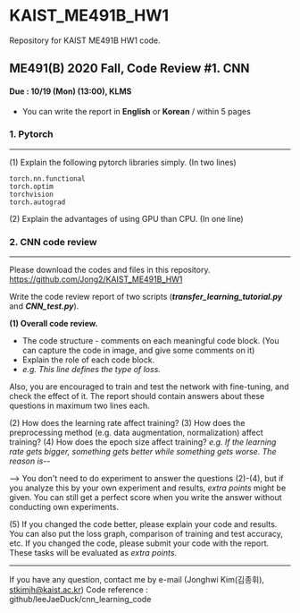# KAIST_ME491B_HW1
Repository for KAIST ME491B HW1 code.

## ME491(B) 2020 Fall, Code Review #1. CNN                                  

#### Due : 10/19 (Mon) (13:00), KLMS

- You can write the report in **English** or **Korean** / within 5 pages

### 1. Pytorch

___

(1) Explain the following pytorch libraries simply. (In two lines)

```
torch.nn.functional
torch.optim
torchvision
torch.autograd
```

(2) Explain the advantages of using GPU than CPU. (In one line)

### 2. CNN code review

___

Please download the codes and files in this repository.
https://github.com/Jong2/KAIST_ME491B_HW1

Write the code review report of two scripts (***transfer_learning_tutorial.py*** and ***CNN_test.py***).

**(1) Overall code review.**

- The code structure - comments on each meaningful code block. (You can capture the code in image, and give some comments on it)
- Explain the role of each code block.
- *e.g. This line defines the type of loss.*

Also, you are encouraged to train and test the network with fine-tuning, and check the effect of it.
The report should contain answers about these questions in maximum two lines each.

(2) How does the learning rate affect training?
(3) How does the preprocessing method (e.g. data augmentation, normalization) affect training?
(4) How does the epoch size affect training?
*e.g. If the learning rate gets bigger, something gets better while something gets worse. The reason is--* 

--> You don't need to do experiment to answer the questions (2)-(4), but if you analyze this by your own experiment and results, *extra points* might be given. You can still get a perfect score when you write the answer without conducting own experiments.

(5) If you changed the code better, please explain your code and results. You can also put the loss graph, comparison of training and test accuracy, etc. If you changed the code, please submit your code with the report. These tasks will be evaluated as *extra points*.

---

If you have any question, contact me by e-mail (Jonghwi Kim(김종휘), stkimjh@kaist.ac.kr)
Code reference : github/leeJaeDuck/cnn_learning_code
